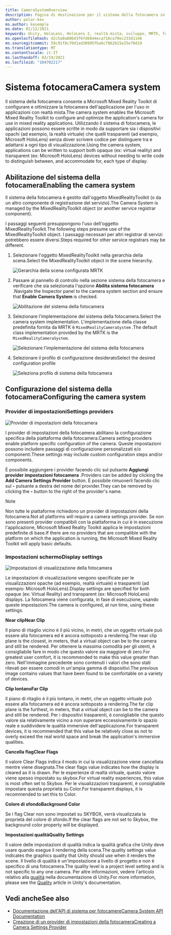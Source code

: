 ```yaml
---
title: CameraSystemOverview
description: Pagina di destinazione per il sistema della fotocamera in MRTK
author: polar-kev
ms.author: kesemple
ms.date: 01/12/2021
keywords: Unity, HoloLens, HoloLens 2, realtà mista, sviluppo, MRTK, fotocamera,
ms.openlocfilehash: d2c5a0a806d3f6fd6844eca716ca70ec233d1146
ms.sourcegitcommit: 59c91f8c70d1ad30995fba6cf862615e25e78d10
ms.translationtype: MT
ms.contentlocale: it-IT
ms.lasthandoff: 03/19/2021
ms.locfileid: "104702217"
---
```

# <a name="camera-system"></a><span data-ttu-id="f122d-104">Sistema fotocamera</span><span class="sxs-lookup"><span data-stu-id="f122d-104">Camera system</span></span>

<span data-ttu-id="f122d-105">Il sistema della fotocamera consente a Microsoft Mixed Reality Toolkit di configurare e ottimizzare la fotocamera dell'applicazione per l'uso in applicazioni con realtà mista.</span><span class="sxs-lookup"><span data-stu-id="f122d-105">The camera system enables the Microsoft Mixed Reality Toolkit to configure and optimize the application's camera for use in mixed reality applications.</span></span> <span data-ttu-id="f122d-106">Utilizzando il sistema di fotocamera, le applicazioni possono essere scritte in modo da supportare sia i dispositivi opachi (ad esempio, la realtà virtuale) che quelli trasparenti (ad esempio, Microsoft HoloLens) senza dover scrivere codice per distinguere tra e adattarsi a ogni tipo di visualizzazione.</span><span class="sxs-lookup"><span data-stu-id="f122d-106">Using the camera system, applications can be written to support both opaque (ex: virtual reality) and transparent (ex: Microsoft HoloLens) devices without needing to write code to distinguish between, and accommodate for, each type of display.</span></span>

## <a name="enabling-the-camera-system"></a><span data-ttu-id="f122d-107">Abilitazione del sistema della fotocamera</span><span class="sxs-lookup"><span data-stu-id="f122d-107">Enabling the camera system</span></span>

<span data-ttu-id="f122d-108">Il sistema della fotocamera è gestito dall'oggetto MixedRealityToolkit (o da un altro componente di registrazione del servizio).</span><span class="sxs-lookup"><span data-stu-id="f122d-108">The Camera System is managed by the MixedRealityToolkit object (or another service registrar component).</span></span>

<span data-ttu-id="f122d-109">I passaggi seguenti presuppongono l'uso dell'oggetto MixedRealityToolkit.</span><span class="sxs-lookup"><span data-stu-id="f122d-109">The following steps presume use of the MixedRealityToolkit object.</span></span> <span data-ttu-id="f122d-110">I passaggi necessari per altri registrar di servizi potrebbero essere diversi.</span><span class="sxs-lookup"><span data-stu-id="f122d-110">Steps required for other service registrars may be different.</span></span>

1. <span data-ttu-id="f122d-111">Selezionare l'oggetto MixedRealityToolkit nella gerarchia della scena.</span><span class="sxs-lookup"><span data-stu-id="f122d-111">Select the MixedRealityToolkit object in the scene hierarchy.</span></span>

    ![Gerarchia della scena configurata MRTK](../images/MRTK_ConfiguredHierarchy.png)

2. <span data-ttu-id="f122d-113">Passare al pannello di controllo nella sezione sistema della fotocamera e verificare che sia selezionata l'opzione **Abilita sistema fotocamera** .</span><span class="sxs-lookup"><span data-stu-id="f122d-113">Navigate the Inspector panel to the camera system section and ensure that **Enable Camera System** is checked.</span></span>

    ![Abilitazione del sistema della fotocamera](../images/camera-system/EnableCameraSystem.png)

3. <span data-ttu-id="f122d-115">Selezionare l'implementazione del sistema della fotocamera.</span><span class="sxs-lookup"><span data-stu-id="f122d-115">Select the camera system implementation.</span></span> <span data-ttu-id="f122d-116">L'implementazione della classe predefinita fornita da MRTK è `MixedRealityCameraSystem` .</span><span class="sxs-lookup"><span data-stu-id="f122d-116">The default class implementation provided by the MRTK is the `MixedRealityCameraSystem`.</span></span>

    ![Selezionare l'implementazione del sistema della fotocamera](../images/camera-system/SelectCameraSystemType.png)

4. <span data-ttu-id="f122d-118">Selezionare il profilo di configurazione desiderato</span><span class="sxs-lookup"><span data-stu-id="f122d-118">Select the desired configuration profile</span></span>

    ![Seleziona profilo di sistema della fotocamera](../images/camera-system/SelectCameraProfile.png)

## <a name="configuring-the-camera-system"></a><span data-ttu-id="f122d-120">Configurazione del sistema della fotocamera</span><span class="sxs-lookup"><span data-stu-id="f122d-120">Configuring the camera system</span></span>

### <a name="settings-providers"></a><span data-ttu-id="f122d-121">Provider di impostazioni</span><span class="sxs-lookup"><span data-stu-id="f122d-121">Settings providers</span></span>

![Provider di impostazioni della fotocamera](../images/camera-system/CameraSettingsProviders.png)

<span data-ttu-id="f122d-123">I provider di impostazioni della fotocamera abilitano la configurazione specifica della piattaforma della fotocamera.</span><span class="sxs-lookup"><span data-stu-id="f122d-123">Camera setting providers enable platform specific configuration of the camera.</span></span> <span data-ttu-id="f122d-124">Queste impostazioni possono includere passaggi di configurazione personalizzati e/o componenti.</span><span class="sxs-lookup"><span data-stu-id="f122d-124">These settings may include custom configuration steps and/or components.</span></span>

<span data-ttu-id="f122d-125">È possibile aggiungere i provider facendo clic sul pulsante **Aggiungi provider impostazioni fotocamera** .</span><span class="sxs-lookup"><span data-stu-id="f122d-125">Providers can be added by clicking the **Add Camera Settings Provider** button.</span></span> <span data-ttu-id="f122d-126">È possibile rimuoverli facendo clic sul **-** pulsante a destra del nome del provider.</span><span class="sxs-lookup"><span data-stu-id="f122d-126">They can be removed by clicking the **-** button to the right of the provider's name.</span></span>

> [!Note]
> <span data-ttu-id="f122d-127">Non tutte le piattaforme richiedono un provider di impostazioni della fotocamera.</span><span class="sxs-lookup"><span data-stu-id="f122d-127">Not all platforms will require a camera settings provider.</span></span> <span data-ttu-id="f122d-128">Se non sono presenti provider compatibili con la piattaforma in cui è in esecuzione l'applicazione, Microsoft Mixed Reality Toolkit applica le impostazioni predefinite di base.</span><span class="sxs-lookup"><span data-stu-id="f122d-128">If there are no providers that are compatible with the platform on which the application is running, the Microsoft Mixed Reality Toolkit will apply basic defaults.</span></span>

### <a name="display-settings"></a><span data-ttu-id="f122d-129">Impostazioni schermo</span><span class="sxs-lookup"><span data-stu-id="f122d-129">Display settings</span></span>

![Impostazioni di visualizzazione della fotocamera](../images/camera-system/CameraDisplaySettings.png)

<span data-ttu-id="f122d-131">Le impostazioni di visualizzazione vengono specificate per le visualizzazioni opache (ad esempio, realtà virtuale) e trasparenti (ad esempio: Microsoft HoloLens).</span><span class="sxs-lookup"><span data-stu-id="f122d-131">Display settings are specified for both opaque (ex: Virtual Reality) and transparent (ex: Microsoft HoloLens) displays.</span></span> <span data-ttu-id="f122d-132">La fotocamera viene configurata, in fase di esecuzione, usando queste impostazioni.</span><span class="sxs-lookup"><span data-stu-id="f122d-132">The camera is configured, at run time, using these settings.</span></span>

<span data-ttu-id="f122d-133">**Near clip**</span><span class="sxs-lookup"><span data-stu-id="f122d-133">**Near Clip**</span></span>

<span data-ttu-id="f122d-134">Il piano di ritaglio vicino è il più vicino, in metri, che un oggetto virtuale può essere alla fotocamera ed è ancora sottoposto a rendering.</span><span class="sxs-lookup"><span data-stu-id="f122d-134">The near clip plane is the closest, in meters, that a virtual object can be to the camera and still be rendered.</span></span> <span data-ttu-id="f122d-135">Per ottenere la massima comodità per gli utenti, è consigliabile fare in modo che questo valore sia maggiore di zero.</span><span class="sxs-lookup"><span data-stu-id="f122d-135">For greatest user comfort, it is recommended to make this value greater than zero.</span></span> <span data-ttu-id="f122d-136">Nell'immagine precedente sono contenuti i valori che sono stati rilevati per essere comodi in un'ampia gamma di dispositivi.</span><span class="sxs-lookup"><span data-stu-id="f122d-136">The previous image contains values that have been found to be comfortable on a variety of devices.</span></span>

<span data-ttu-id="f122d-137">**Clip lontano**</span><span class="sxs-lookup"><span data-stu-id="f122d-137">**Far Clip**</span></span>

<span data-ttu-id="f122d-138">Il piano di ritaglio è il più lontano, in metri, che un oggetto virtuale può essere alla fotocamera ed è ancora sottoposto a rendering.</span><span class="sxs-lookup"><span data-stu-id="f122d-138">The far clip plane is the furthest, in meters, that a virtual object can be to the camera and still be rendered.</span></span> <span data-ttu-id="f122d-139">Per i dispositivi trasparenti, è consigliabile che questo valore sia relativamente vicino a non superare eccessivamente lo spazio reale e suddividere le qualità immersive dell'applicazione.</span><span class="sxs-lookup"><span data-stu-id="f122d-139">For transparent devices, it is recommended that this value be relatively close as not to overly exceed the real world space and break the application's immersive qualities.</span></span>

<span data-ttu-id="f122d-140">**Cancella flag**</span><span class="sxs-lookup"><span data-stu-id="f122d-140">**Clear Flags**</span></span>

<span data-ttu-id="f122d-141">Il valore Clear Flags indica il modo in cui la visualizzazione viene cancellata mentre viene disegnata.</span><span class="sxs-lookup"><span data-stu-id="f122d-141">The clear flags value indicates how the display is cleared as it is drawn.</span></span> <span data-ttu-id="f122d-142">Per le esperienze di realtà virtuale, questo valore viene spesso impostato su skybox.</span><span class="sxs-lookup"><span data-stu-id="f122d-142">For virtual reality experiences, this value is most often set to Skybox.</span></span> <span data-ttu-id="f122d-143">Per le visualizzazioni trasparenti, è consigliabile impostare questa proprietà su Color.</span><span class="sxs-lookup"><span data-stu-id="f122d-143">For transparent displays, it is recommended to set this to Color.</span></span>

<span data-ttu-id="f122d-144">**Colore di sfondo**</span><span class="sxs-lookup"><span data-stu-id="f122d-144">**Background Color**</span></span>

<span data-ttu-id="f122d-145">Se i flag Clear non sono impostati su SKYBOX, verrà visualizzata la proprietà del colore di sfondo.</span><span class="sxs-lookup"><span data-stu-id="f122d-145">If the clear flags are not set to Skybox, the background color property will be displayed.</span></span>

<span data-ttu-id="f122d-146">**Impostazioni qualità**</span><span class="sxs-lookup"><span data-stu-id="f122d-146">**Quality Settings**</span></span>

<span data-ttu-id="f122d-147">Il valore delle impostazioni di qualità indica la qualità grafica che Unity deve usare quando esegue il rendering della scena.</span><span class="sxs-lookup"><span data-stu-id="f122d-147">The quality settings value indicates the graphics quality that Unity should use when it renders the scene.</span></span> <span data-ttu-id="f122d-148">Il livello di qualità è un'impostazione a livello di progetto e non è specifico di una fotocamera.</span><span class="sxs-lookup"><span data-stu-id="f122d-148">The quality level is a project level setting and is not specific to any one camera.</span></span> <span data-ttu-id="f122d-149">Per altre informazioni, vedere l'articolo relativo alla [qualità](https://docs.unity3d.com/Manual/class-QualitySettings.html) nella documentazione di Unity.</span><span class="sxs-lookup"><span data-stu-id="f122d-149">For more information, please see the [Quality](https://docs.unity3d.com/Manual/class-QualitySettings.html) article in Unity's documentation.</span></span>

## <a name="see-also"></a><span data-ttu-id="f122d-150">Vedi anche</span><span class="sxs-lookup"><span data-stu-id="f122d-150">See also</span></span>

- [<span data-ttu-id="f122d-151">Documentazione dell'API di sistema per fotocamere</span><span class="sxs-lookup"><span data-stu-id="f122d-151">Camera System API Documentation</span></span>](xref:Microsoft.MixedReality.Toolkit.CameraSystem)
- [<span data-ttu-id="f122d-152">Creazione di un provider di impostazioni della fotocamera</span><span class="sxs-lookup"><span data-stu-id="f122d-152">Creating a Camera Settings Provider</span></span>](CreateSettingsProvider.md)
